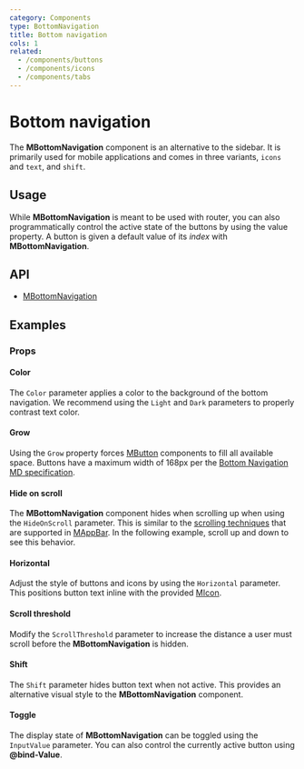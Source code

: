 ```yaml
---
category: Components
type: BottomNavigation
title: Bottom navigation
cols: 1
related:
  - /components/buttons
  - /components/icons
  - /components/tabs
---
```

 
# Bottom navigation

The **MBottomNavigation** component is an alternative to the sidebar. It is primarily used for mobile applications and comes in three variants,  `icons` and `text`, and `shift`.

## Usage

While **MBottomNavigation** is meant to be used with router, you can also programmatically control the active state of the buttons by using the value property. A button is given a default value of its *index* with **MBottomNavigation**.

<bottom-navigation-usage></bottom-navigation-usage>

## API

- [MBottomNavigation](/api/MBottomNavigation)

## Examples

### Props

#### Color

The `Color` parameter applies a color to the background of the bottom navigation. We recommend using the `Light` and `Dark` parameters to properly contrast text color.

<example file="" />

#### Grow

Using the `Grow` property forces [MButton](/components/buttons) components to fill all available space. Buttons have a maximum width of 168px per the [Bottom Navigation MD specification](https://material.io/components/bottom-navigation#specs).

<example file="" />

#### Hide on scroll

The **MBottomNavigation** component hides when scrolling up when using the `HideOnScroll` parameter. This is similar to the [scrolling techniques](https://material.io/archive/guidelines/patterns/scrolling-techniques.html) that are supported in [MAppBar](/components/app-bars). In the following example, scroll up and down to see this behavior.

<example file="" />

#### Horizontal

Adjust the style of buttons and icons by using the `Horizontal` parameter. This positions button text inline with the provided [MIcon](/components/icons).

<example file="" />

#### Scroll threshold

Modify the `ScrollThreshold` parameter to increase the distance a user must scroll before the **MBottomNavigation** is hidden.

<example file="" />

#### Shift

The `Shift` parameter hides button text when not active. This provides an alternative visual style to the **MBottomNavigation** component.

<example file="" />

#### Toggle

The display state of **MBottomNavigation** can be toggled using the   `InputValue` parameter. You can also control the currently active button using **@bind-Value**.

<example file="" />

